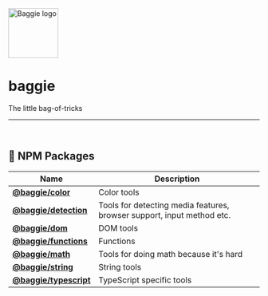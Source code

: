 <img alt="Baggie logo" src="https://github.com/larsmunkholm/baggie/raw/master/graphics/baggie.svg" height="100" />

<h1>baggie</h1>

The little bag-of-tricks
<hr>
<br>

## 🎁 NPM Packages
| Name | Description |
| ---- | ----------- |
| **[@baggie/color](https://www.npmjs.com/package/@baggie/color#readme)** | Color tools |
| **[@baggie/detection](https://www.npmjs.com/package/@baggie/detection#readme)** | Tools for detecting media features, browser support, input method etc. |
| **[@baggie/dom](https://www.npmjs.com/package/@baggie/dom#readme)** | DOM tools |
| **[@baggie/functions](https://www.npmjs.com/package/@baggie/functions#readme)** | Functions |
| **[@baggie/math](https://www.npmjs.com/package/@baggie/math#readme)** | Tools for doing math because it's hard |
| **[@baggie/string](https://www.npmjs.com/package/@baggie/string#readme)** | String tools |
| **[@baggie/typescript](https://www.npmjs.com/package/@baggie/typescript#readme)** | TypeScript specific tools |

